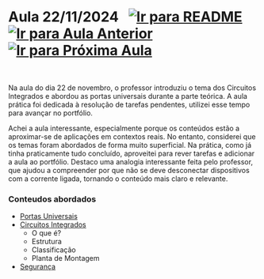 # Aula 22/11/2024 &nbsp; [![Ir para README](https://img.shields.io/badge/Indice-Verde?style=for-the-badge)](../README.md#indice) &nbsp; [![Ir para Aula Anterior](https://img.shields.io/badge/Anterior-Aula%207-007ACC?style=for-the-badge)](../aulas/15-11-2024.md) [![Ir para Próxima Aula](https://img.shields.io/badge/Próxima-Aula%209-007ACC?style=for-the-badge)](../aulas/29-11-2024.md)

<br>
<p>
  Na aula do dia 22 de novembro, o professor introduziu o tema dos Circuitos Integrados e abordou as portas universais durante a parte teórica. A aula prática foi dedicada à resolução de tarefas pendentes, utilizei esse tempo para avançar no portfólio.
</p>

<p>
Achei a aula interessante, especialmente porque os conteúdos estão a aproximar-se de aplicações em contextos reais. No entanto, considerei que os temas foram abordados de forma muito superficial. Na prática, como já tinha praticamente tudo concluído, aproveitei para rever tarefas e adicionar a aula ao portfólio. Destaco uma analogia interessante feita pelo professor, que ajudou a compreender por que não se deve desconectar dispositivos com a corrente ligada, tornando o conteúdo mais claro e relevante.
</p>

### Conteudos abordados

- [Portas Universais](../apontamentos/circuitos_logicos.md#portas-lógicas-universais)
- [Circuitos Integrados](../apontamentos/circuitos_integrados.md)
  - O que é?
  - Estrutura
  - Classificação
  - Planta de Montagem
- [Segurança](../outros/seguranca_disconectar_componentes.md)

